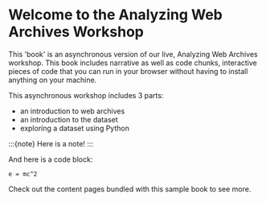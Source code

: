 # Welcome to the Analyzing Web Archives Workshop

This 'book' is an asynchronous version of our live, Analyzing Web Archives workshop. This book includes narrative as well as code chunks, interactive pieces of code that you can run in your browser without having to install anything on your machine. 

This asynchronous workshop includes 3 parts: 
* an introduction to web archives
* an introduction to the dataset
* exploring a dataset using Python

:::{note}
Here is a note!
:::

And here is a code block:

```
e = mc^2
```

Check out the content pages bundled with this sample book to see more.

